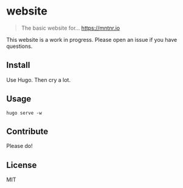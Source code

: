 # website

> The basic website for… https://mntnr.io

This website is a work in progress. Please open an issue if you have questions.

## Install

Use Hugo. Then cry a lot.

## Usage

```
hugo serve -w
```

## Contribute

Please do!

## License

MIT
